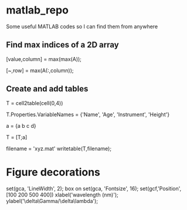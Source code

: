 # matlab_repo
Some useful MATLAB codes so I can find them from anywhere 

## Find max indices of a 2D array 

[value,column] = max(max(A));

[~,row] = max(A(:,column));

## Create and add tables 

T = cell2table(cell(0,4))

T.Properties.VariableNames = {'Name', 'Age', 'Instrument', 'Height'}

a = {a b c d} 

T = [T;a]

filename = 'xyz.mat' 
writetable(T,filename); 


# Figure decorations 

set(gca, 'LineWidth', 2);
box on
set(gca, 'Fontsize', 16);
set(gcf,'Position',[100 200 500 400])
xlabel('wavelength (nm)');
ylabel('\delta\Gamma/\delta\lambda');

